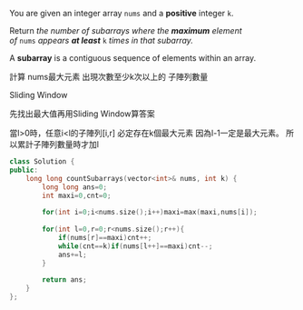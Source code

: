 You are given an integer array `nums` and a **positive** integer `k`.

Return _the number of subarrays where the **maximum** element of_ `nums` _appears **at least**_ `k` _times in that subarray._

A **subarray** is a contiguous sequence of elements within an array.

計算 nums最大元素 出現次數至少k次以上的 子陣列數量 

Sliding Window

先找出最大值再用Sliding Window算答案

當l>0時，任意i<l的子陣列\[i,r] 必定存在k個最大元素 因為l-1一定是最大元素。 所以累計子陣列數量時才加l

```cpp
class Solution {
public:
    long long countSubarrays(vector<int>& nums, int k) {
        long long ans=0;
        int maxi=0,cnt=0;
        
        for(int i=0;i<nums.size();i++)maxi=max(maxi,nums[i]);
        
        for(int l=0,r=0;r<nums.size();r++){
            if(nums[r]==maxi)cnt++;
            while(cnt==k)if(nums[l++]==maxi)cnt--;
            ans+=l;
        }
        
        return ans;
    }
};
```